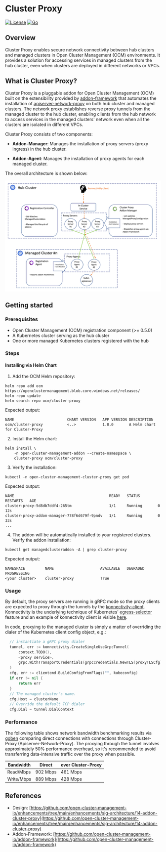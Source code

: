 # Cluster Proxy

[![License](https://img.shields.io/:license-apache-blue.svg)](http://www.apache.org/licenses/LICENSE-2.0.html)
[![Go](https://github.com/open-cluster-management-io/cluster-proxy/actions/workflows/go-presubmit.yml/badge.svg)](https://github.com/open-cluster-management-io/cluster-proxy/actions/workflows/go-presubmit.yml)

## Overview

Cluster Proxy enables secure network connectivity between hub clusters and managed clusters in Open Cluster Management (OCM) environments. It provides a solution for accessing services in managed clusters from the hub cluster, even when clusters are deployed in different networks or VPCs.

## What is Cluster Proxy?

Cluster Proxy is a pluggable addon for Open Cluster Management (OCM) built on the extensibility
provided by [addon-framework](https://github.com/open-cluster-management-io/addon-framework) 
that automates the installation of [apiserver-network-proxy](https://github.com/kubernetes-sigs/apiserver-network-proxy)
on both hub cluster and managed clusters. The network proxy establishes
reverse proxy tunnels from the managed cluster to the hub cluster, enabling 
clients from the hub network to access services in the managed clusters'
network even when all the clusters are isolated in different VPCs.

Cluster Proxy consists of two components:

- **Addon-Manager**: Manages the installation of proxy servers (proxy ingress)
  in the hub cluster.
  
- **Addon-Agent**: Manages the installation of proxy agents for each managed 
  cluster.

The overall architecture is shown below:

![Arch](./hack/picture/arch.png)


## Getting started

### Prerequisites

- Open Cluster Management (OCM) registration component (>= 0.5.0)
- A Kubernetes cluster serving as the hub cluster
- One or more managed Kubernetes clusters registered with the hub

### Steps

#### Installing via Helm Chart

1. Add the OCM Helm repository:

```shell
helm repo add ocm https://openclustermanagement.blob.core.windows.net/releases/
helm repo update
helm search repo ocm/cluster-proxy
```

Expected output:
```
NAME                       	CHART VERSION	APP VERSION	DESCRIPTION                   
ocm/cluster-proxy          	<..>       	    1.0.0      	A Helm chart for Cluster-Proxy
```

2. Install the Helm chart:

```shell
helm install \
    -n open-cluster-management-addon --create-namespace \
    cluster-proxy ocm/cluster-proxy 
```

3. Verify the installation:

```shell
kubectl -n open-cluster-management-cluster-proxy get pod
```

Expected output:
```
NAME                                           READY   STATUS        RESTARTS   AGE
cluster-proxy-5d8db7ddf4-265tm                 1/1     Running       0          12s
cluster-proxy-addon-manager-778f6d679f-9pndv   1/1     Running       0          33s
...
```

4. The addon will be automatically installed to your registered clusters. 
   Verify the addon installation:

```shell
kubectl get managedclusteraddon -A | grep cluster-proxy
```

Expected output:
```
NAMESPACE         NAME                     AVAILABLE   DEGRADED   PROGRESSING
<your cluster>    cluster-proxy            True                   
```

### Usage

By default, the proxy servers are running in gRPC mode so the proxy clients 
are expected to proxy through the tunnels by the [konnectivity-client](https://github.com/kubernetes-sigs/apiserver-network-proxy#clients).
Konnectivity is the underlying technique of Kubernetes' [egress-selector](https://kubernetes.io/docs/tasks/extend-kubernetes/setup-konnectivity/)
feature and an example of konnectivity client is visible [here](https://github.com/open-cluster-management-io/cluster-proxy/tree/main/examples/test-client).

In code, proxying to the managed cluster is simply a matter of overriding the 
dialer of the Kubernetes client config object, e.g.:

```go
  // instantiate a gRPC proxy dialer
  tunnel, err := konnectivity.CreateSingleUseGrpcTunnel(
      context.TODO(),
      <proxy service>,
      grpc.WithTransportCredentials(grpccredentials.NewTLS(proxyTLSCfg)),
  )
  cfg, err := clientcmd.BuildConfigFromFlags("", kubeconfig)
  if err != nil {
      return err
  }
  // The managed cluster's name.
  cfg.Host = clusterName
  // Override the default TCP dialer
  cfg.Dial = tunnel.DialContext 
```

### Performance

The following table shows network bandwidth benchmarking results via [goben](https://github.com/udhos/goben)
comparing direct connections with connections through Cluster-Proxy (Apiserver-Network-Proxy). 
The proxying through the tunnel involves approximately 50% performance overhead, so it's recommended 
to avoid transferring data-intensive traffic over the proxy when possible.

|  Bandwidth  |   Direct   | over Cluster-Proxy |
|-------------|------------|--------------------|
|  Read/Mbps  |  902 Mbps  |     461 Mbps       |
|  Write/Mbps |  889 Mbps  |     428 Mbps       |



## References

- Design: [https://github.com/open-cluster-management-io/enhancements/tree/main/enhancements/sig-architecture/14-addon-cluster-proxy](https://github.com/open-cluster-management-io/enhancements/tree/main/enhancements/sig-architecture/14-addon-cluster-proxy)
- Addon-Framework: [https://github.com/open-cluster-management-io/addon-framework](https://github.com/open-cluster-management-io/addon-framework)
